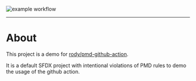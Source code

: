 ![example workflow](https://github.com/rody/pmd-github-action-demo/actions/workflows/pmd.yaml/badge.svg)

---

# About

This project is a demo for [rody/pmd-github-action](https://github.com/rody/pmd-github-action-demo/actions/workflows/pmd.yaml/badge.svg).

It is a default SFDX project with intentional violations of PMD rules to
demo the usage of the github action.
